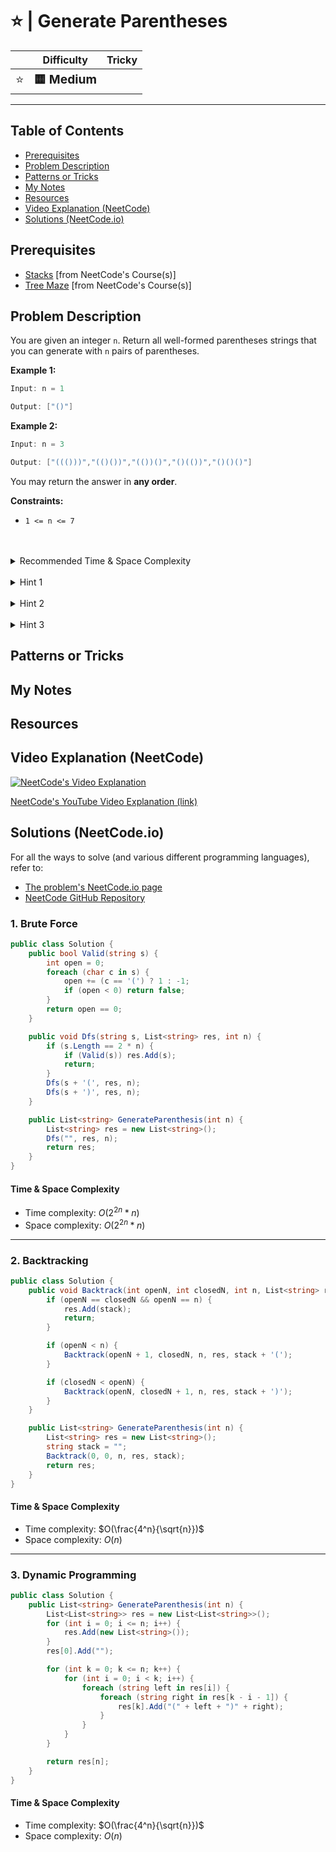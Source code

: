 # ⭐ | Generate Parentheses

|   | Difficulty | Tricky |
|---|------------|--------|
| <big>⭐<big> | <big>**🟨 Medium**</big> | <big></big> |


---

## Table of Contents

- [Prerequisites](#prerequisites)
- [Problem Description](#problem-description)
- [Patterns or Tricks](#patterns-or-tricks)
- [My Notes](#my-notes)
- [Resources](#resources)
- [Video Explanation (NeetCode)](#video-explanation-neetcode)
- [Solutions (NeetCode.io)](#solutions-neetcodeio)
    


## Prerequisites
- [Stacks](https://neetcode.io/courses/dsa-for-beginners/4) [from NeetCode's Course(s)]
- [Tree Maze](https://neetcode.io/courses/dsa-for-beginners/22) [from NeetCode's Course(s)]


## Problem Description
You are given an integer `n`. Return all well-formed parentheses strings that you can generate with `n` pairs of parentheses.

**Example 1:**

```java
Input: n = 1

Output: ["()"]
```

**Example 2:**

```java
Input: n = 3

Output: ["((()))","(()())","(())()","()(())","()()()"]
```

You may return the answer in **any order**.

**Constraints:**
* `1 <= n <= 7`

<br>
<br>
<details class="hint-accordion">  
    <summary>Recommended Time & Space Complexity</summary>
    <p>
    You should aim for a solution as good or better than <code>O(4^n / sqrt(n))</code> time and <code>O(n)</code> space, where <code>n</code> is the number of parenthesis pairs in the string.
    </p>
</details>

<br>
<details class="hint-accordion">  
    <summary>Hint 1</summary>
    <p>
    A brute force solution would be to generate all possible strings of size <code>2n</code> and add only the valid strings. This would be an <code>O(n * 2 ^ (2n))</code> solution. Can you think of a better way? Maybe you can use pruning to avoid generating invalid strings.
    </p>
</details>

<br>
<details class="hint-accordion">  
    <summary>Hint 2</summary>
    <p>
    We can use backtracking with pruning. But what makes a string invalid? Can you think of a condition for this?
    </p>
</details>

<br>
<details class="hint-accordion">  
    <summary>Hint 3</summary>
    <p>
    When the count of closing brackets exceeds the count of opening brackets, the string becomes invalid. Therefore, we can maintain two variables, <code>open</code> and <code>close</code>, to track the number of opening and closing brackets. We avoid exploring paths where <code>close > open</code>. Once the string length reaches <code>2n</code>, we add it to the result.
    </p>
</details>

## Patterns or Tricks
<!-- This section is for any patterns or tricks noticed/spotted when solving the question which we can use as an indication of using the same approach(es) used here when facing another problems somewhat like this. -->

## My Notes


## Resources


## Video Explanation (NeetCode)
[![NeetCode's Video Explanation](https://img.youtube.com/vi/s9fokUqJ76A/0.jpg)](https://www.youtube.com/watch?v=s9fokUqJ76A)

[NeetCode's YouTube Video Explanation (link)](https://www.youtube.com/watch?v=s9fokUqJ76A)


## Solutions (NeetCode.io)
For all the ways to solve (and various different programming languages), refer to:
- [The problem's NeetCode.io page](https://neetcode.io/problems/generate-parentheses)
- [NeetCode GitHub Repository](https://github.com/neetcode-gh/leetcode)

### 1. Brute Force






```csharp
public class Solution {
    public bool Valid(string s) {
        int open = 0;
        foreach (char c in s) {
            open += (c == '(') ? 1 : -1;
            if (open < 0) return false;
        }
        return open == 0;
    }

    public void Dfs(string s, List<string> res, int n) {
        if (s.Length == 2 * n) {
            if (Valid(s)) res.Add(s);
            return;
        }
        Dfs(s + '(', res, n);
        Dfs(s + ')', res, n);
    }

    public List<string> GenerateParenthesis(int n) {
        List<string> res = new List<string>();
        Dfs("", res, n);
        return res;
    }
}
```




#### Time & Space Complexity

* Time complexity: $O(2 ^ {2n} * n)$
* Space complexity: $O(2 ^ {2n} * n)$

---

### 2. Backtracking






```csharp
public class Solution {
    public void Backtrack(int openN, int closedN, int n, List<string> res, string stack) {
        if (openN == closedN && openN == n) {
            res.Add(stack);
            return;
        }

        if (openN < n) {
            Backtrack(openN + 1, closedN, n, res, stack + '(');
        }

        if (closedN < openN) {
            Backtrack(openN, closedN + 1, n, res, stack + ')');
        }
    }

    public List<string> GenerateParenthesis(int n) {
        List<string> res = new List<string>();
        string stack = ""; 
        Backtrack(0, 0, n, res, stack);
        return res;  
    }
}
```




#### Time & Space Complexity

* Time complexity: $O(\frac{4^n}{\sqrt{n}})$
* Space complexity: $O(n)$

---

### 3. Dynamic Programming






```csharp
public class Solution {
    public List<string> GenerateParenthesis(int n) {
        List<List<string>> res = new List<List<string>>();
        for (int i = 0; i <= n; i++) {
            res.Add(new List<string>());
        }
        res[0].Add("");

        for (int k = 0; k <= n; k++) {
            for (int i = 0; i < k; i++) {
                foreach (string left in res[i]) {
                    foreach (string right in res[k - i - 1]) {
                        res[k].Add("(" + left + ")" + right);
                    }
                }
            }
        }

        return res[n];
    }
}
```




#### Time & Space Complexity

* Time complexity: $O(\frac{4^n}{\sqrt{n}})$
* Space complexity: $O(n)$
